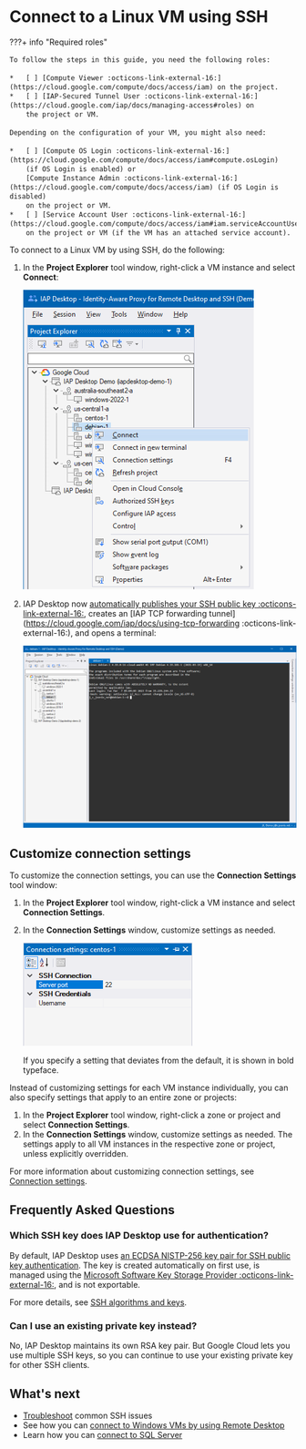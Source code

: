 # Connect to a Linux VM using SSH

???+ info "Required roles"

    To follow the steps in this guide, you need the following roles:
    
    *   [ ] [Compute Viewer :octicons-link-external-16:](https://cloud.google.com/compute/docs/access/iam) on the project.
    *   [ ] [IAP-Secured Tunnel User :octicons-link-external-16:](https://cloud.google.com/iap/docs/managing-access#roles) on
        the project or VM.
    
    Depending on the configuration of your VM, you might also need:
    
    *   [ ] [Compute OS Login :octicons-link-external-16:](https://cloud.google.com/compute/docs/access/iam#compute.osLogin)
        (if OS Login is enabled) or 
        [Compute Instance Admin :octicons-link-external-16:](https://cloud.google.com/compute/docs/access/iam) (if OS Login is disabled)
        on the project or VM.
    *   [ ] [Service Account User :octicons-link-external-16:](https://cloud.google.com/compute/docs/access/iam#iam.serviceAccountUser) 
        on the project or VM (if the VM has an attached service account).

To connect to a Linux VM by using SSH, do the following:

1. In the **Project Explorer** tool window, right-click a VM instance and select **Connect**:

   ![Context menu](images/Connecting-SSH.png)


 1. IAP Desktop now [automatically publishes your SSH public key :octicons-link-external-16:](https://cloud.google.com/compute/docs/instances/access-overview#managing_user_access), 
    creates an [IAP TCP forwarding tunnel](https://cloud.google.com/iap/docs/using-tcp-forwarding :octicons-link-external-16:), and
    opens a terminal:
   
    ![SSH Terminal](images/SSH-Terminal.png)

## Customize connection settings

To customize the connection settings, you can use the **Connection Settings** tool window:

1.  In the **Project Explorer** tool window, right-click a VM instance and select **Connection Settings**.
1.  In the **Connection Settings** window, customize settings as needed. 

    ![Connection settings](images/Connection-Settings-SSH.png)

    If you specify a setting
    that deviates from the default, it is shown in bold typeface.

Instead of customizing settings for each VM instance individually, you can also specify settings that apply to 
an entire zone or projects:

1.  In the **Project Explorer** tool window, right-click a zone or project and select **Connection Settings**.
1.  In the **Connection Settings** window, customize settings as needed. The settings apply to all VM instances
    in the respective zone or project, unless explicitly overridden.

For more information about customizing connection settings, see [Connection settings](toolwindow-connection-settings.md).


## Frequently Asked Questions

### Which SSH key does IAP Desktop use for authentication?

By default, IAP Desktop uses [an ECDSA NISTP-256 key pair for SSH public key authentication](ssh-algorithms.md).
The key is created automatically on first use, is managed using the
[Microsoft Software Key Storage Provider :octicons-link-external-16:](https://docs.microsoft.com/en-us/windows/win32/seccertenroll/cng-key-storage-providers#microsoft-software-key-storage-provider),
and is not exportable.

For more details, see [SSH algorithms and keys](ssh-algorithms.md).

### Can I use an existing private key instead?

No, IAP Desktop maintains its own RSA key pair. But Google Cloud lets you use multiple 
SSH keys, so you can continue to use your existing private key for other SSH clients.

## What's next

*   [Troubleshoot](troubleshooting-ssh.md) common SSH issues
*   See how you can [connect to Windows VMs by using Remote Desktop](connect-windows.md)
*   Learn how you can [connect to SQL Server](connect-sqlserver.md)
